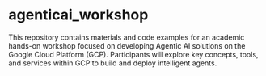 # agenticai_workshop
This repository contains materials and code examples for an academic hands-on workshop focused on developing Agentic AI solutions on the Google Cloud Platform (GCP). Participants will explore key concepts, tools, and services within GCP to build and deploy intelligent agents. 
